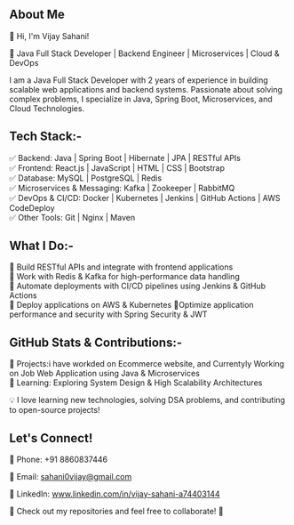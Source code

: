 ## About Me

👋 Hi, I'm Vijay Sahani!  

🚀 Java Full Stack Developer | Backend Engineer | Microservices | Cloud & DevOps  

I am a Java Full Stack Developer with 2 years of experience in building scalable web applications and backend systems.
Passionate about solving complex problems, I specialize in Java, Spring Boot, Microservices, and Cloud Technologies.  

## Tech Stack:-

✅ Backend: Java | Spring Boot | Hibernate | JPA | RESTful APIs  
✅ Frontend: React.js | JavaScript | HTML | CSS | Bootstrap  
✅ Database: MySQL | PostgreSQL | Redis  
✅ Microservices & Messaging: Kafka | Zookeeper | RabbitMQ  
✅ DevOps & CI/CD: Docker | Kubernetes | Jenkins | GitHub Actions | AWS CodeDeploy  
✅ Other Tools: Git | Nginx | Maven  


 ## What I Do:-

🔹 Build RESTful APIs and integrate with frontend applications  
🔹 Work with Redis & Kafka for high-performance data handling  
🔹 Automate deployments with CI/CD pipelines using Jenkins & GitHub Actions  
🔹 Deploy applications on AWS & Kubernetes
🔹Optimize application performance and security with Spring Security & JWT  


 ## GitHub Stats & Contributions:-
 
📌 Projects:i have workded on Ecommerce website, and Currentyly Working on Job Web Application using Java & Microservices   
📌 Learning: Exploring System Design & High Scalability Architectures  

💡 I love learning new technologies, solving DSA problems, and contributing to open-source projects!  

## Let's Connect!  

📱 Phone: +91 8860837446

📩 Email: sahani0vijay@gmail.com 

🔗 LinkedIn: www.linkedin.com/in/vijay-sahani-a74403144
 

🚀 Check out my repositories and feel free to collaborate! 🚀
